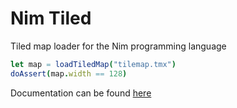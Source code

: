 # Nim Tiled
Tiled map loader for the Nim programming language

```nim
let map = loadTiledMap("tilemap.tmx")
doAssert(map.width == 128)
```

Documentation can be found [here](src/nim_tiled/private/documentation.md)